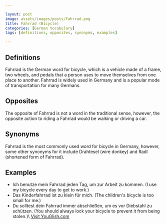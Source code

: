 ```yaml
---

layout: post
image: assets/images/posts/Fahrrad.png
title: Fahrrad (Bicycle)
categories: [German Vocabulary]
tags: [definitions, opposites, synonyms, examples]

---
```


## Definitions 

Fahrrad is the German word for bicycle, which is a vehicle made of a frame, two wheels, and pedals that a person uses to move themselves from one place to another. Fahrrad is widely used in Germany and is a popular mode of transportation for many Germans.

## Opposites

The opposite of Fahrrad is not a word in the traditional sense, however, the opposite action to riding a Fahrrad would be walking or driving a car.

## Synonyms

Fahrrad is the most commonly used word for bicycle in Germany, however, some other synonyms for it include Drahtesel (wire donkey) and Radl (shortened form of Fahrrad).

## Examples

- Ich benutze mein Fahrrad jeden Tag, um zur Arbeit zu kommen. (I use my bicycle every day to get to work.)
- Das Kinderfahrrad ist zu klein für mich. (The children's bicycle is too small for me.)
- Du solltest dein Fahrrad immer abschließen, um es vor Diebstahl zu schützen. (You should always lock your bicycle to prevent it from being stolen.)\ <a id="yg-widget-0" class="youglish-widget" data-query="Fahrrad" data-lang="german" data-components="8412" data-auto-start="0" data-bkg-color="theme_light" data-title="How%20to%20pronounce%20Fahrrad%20in%20German"  rel="nofollow" href="https://youglish.com">Visit YouGlish.com</a><script async src="https://youglish.com/public/emb/widget.js" charset="utf-8"></script>